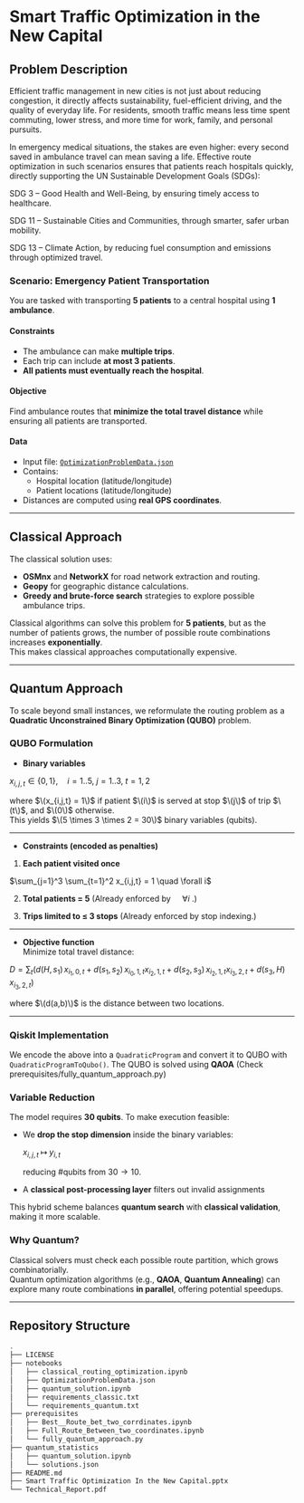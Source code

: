 #  Smart Traffic Optimization in the New Capital

## Problem Description
Efficient traffic management in new cities is not just about reducing congestion, it directly affects sustainability, fuel-efficient driving, and the quality of everyday life. For residents, smooth traffic means less time spent commuting, lower stress, and more time for work, family, and personal pursuits.

In emergency medical situations, the stakes are even higher: every second saved in ambulance travel can mean saving a life. Effective route optimization in such scenarios ensures that patients reach hospitals quickly, directly supporting the UN Sustainable Development Goals (SDGs):

SDG 3 – Good Health and Well-Being, by ensuring timely access to healthcare.

SDG 11 – Sustainable Cities and Communities, through smarter, safer urban mobility.

SDG 13 – Climate Action, by reducing fuel consumption and emissions through optimized travel.

### Scenario: Emergency Patient Transportation
You are tasked with transporting **5 patients** to a central hospital using **1 ambulance**.

#### Constraints
- The ambulance can make **multiple trips**.
- Each trip can include **at most 3 patients**.
- **All patients must eventually reach the hospital**.

#### Objective
Find ambulance routes that **minimize the total travel distance** while ensuring all patients are transported.

#### Data
- Input file: [`OptimizationProblemData.json`](https://drive.google.com/file/d/1XVoEXkX3xfltEsoP1O_Oyi6IdpDJe_ez/view?usp=sharing)
- Contains:
  - Hospital location (latitude/longitude)
  - Patient locations (latitude/longitude)
- Distances are computed using **real GPS coordinates**.


---

##  Classical Approach
The classical solution uses:
- **OSMnx** and **NetworkX** for road network extraction and routing.
- **Geopy** for geographic distance calculations.
- **Greedy and brute-force search** strategies to explore possible ambulance trips.

Classical algorithms can solve this problem for **5 patients**, but as the number of patients grows, the number of possible route combinations increases **exponentially**.  
This makes classical approaches computationally expensive.

---

##  Quantum Approach
To scale beyond small instances, we reformulate the routing problem as a **Quadratic Unconstrained Binary Optimization (QUBO)** problem.

### QUBO Formulation

- **Binary variables**

$x_{i,j,t} \in \{0,1\}, \quad i=1..5,\; j=1..3,\; t=1,2$

where $\(x_{i,j,t} = 1\)$ if patient $\(i\)$ is served at stop $\(j\)$ of trip $\(t\)$, and $\(0\)$ otherwise.  
This yields $\(5 \times 3 \times 2 = 30\)$ binary variables (qubits).

---

- **Constraints (encoded as penalties)**

1. **Each patient visited once**

$\sum_{j=1}^3 \sum_{t=1}^2 x_{i,j,t} = 1 \quad \forall i$

2. **Total patients = 5**
(Already enforced by $`\quad \forall i`$ .)

4. **Trips limited to ≤ 3 stops**  (Already enforced by stop indexing.)

---

- **Objective function**  
Minimize total travel distance:

$D = \sum_t \Big( d(H,s_1) \, x_{i_1,0,t} + d(s_1,s_2)\, x_{i_0,1,t} x_{i_2,1,t} + d(s_2,s_3)\, x_{i_2,1,t} x_{i_3,2,t} + d(s_3,H)\, x_{i_3,2,t} \Big)$

where $\(d(a,b)\)$ is the distance between two locations.

---

### Qiskit Implementation

We encode the above into a `QuadraticProgram` and convert it to QUBO with  
`QuadraticProgramToQubo()`. The QUBO is solved using **QAOA** (Check prerequisites/fully\_quantum\_approach.py)

### Variable Reduction

The model requires **30 qubits**.
To make execution feasible:

* We **drop the stop dimension** inside the binary variables:

  $x_{i,j,t} \;\mapsto\; y_{i,t}$

  reducing #qubits from $30 \to 10$.
* A **classical post-processing layer** filters out invalid assignments

This hybrid scheme balances **quantum search** with **classical validation**, making it more scalable.


### Why Quantum?
Classical solvers must check each possible route partition, which grows combinatorially.  
Quantum optimization algorithms (e.g., **QAOA**, **Quantum Annealing**) can explore many route combinations **in parallel**, offering potential speedups.

---

##  Repository Structure
```bash
.
├── LICENSE
├── notebooks
│   ├── classical_routing_optimization.ipynb
│   ├── OptimizationProblemData.json
│   ├── quantum_solution.ipynb
│   ├── requirements_classic.txt
│   └── requirements_quantum.txt
├── prerequisites
│   ├── Best__Route_bet_two_corrdinates.ipynb
│   ├── Full_Route_Between_two_coordinates.ipynb
│   └── fully_quantum_approach.py
├── quantum_statistics
│   ├── quantum_solution.ipynb
│   └── solutions.json
├── README.md
├── Smart Traffic Optimization In the New Capital.pptx
└── Technical_Report.pdf

```



